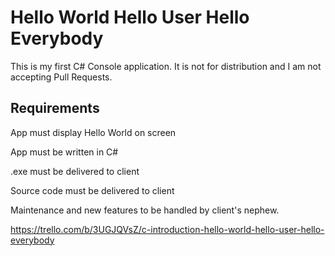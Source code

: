 # Hello World Hello User Hello Everybody

This is my first C# Console application. It is not for distribution and I am not accepting Pull Requests.

## Requirements

App must display Hello World on screen

App must be written in C#

.exe must be delivered to client

Source code must be delivered to client

Maintenance and new features to be handled by client's nephew.

https://trello.com/b/3UGJQVsZ/c-introduction-hello-world-hello-user-hello-everybody
